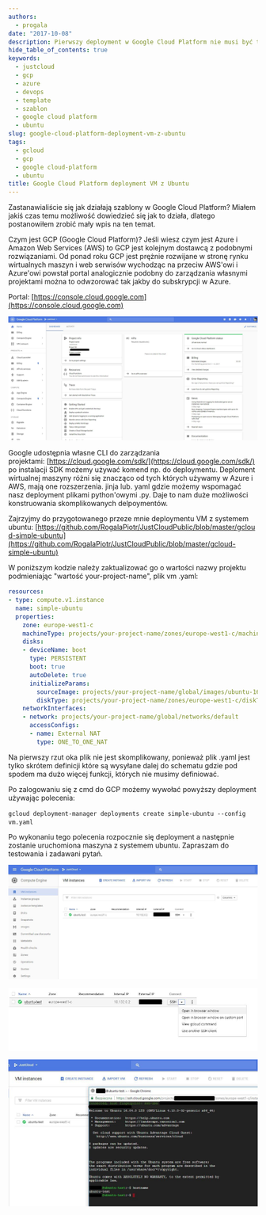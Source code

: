 ```yaml
---
authors:
  - progala
date: "2017-10-08"
description: Pierwszy deployment w Google Cloud Platform nie musi być trudny. Zapraszam to sprawdzenia rozwiązań dostępnyw GCP, a zaczniemy od wdrożenia wirtualnej maszyny za pomocą szablonu.
hide_table_of_contents: true
keywords:
  - justcloud
  - gcp
  - azure
  - devops
  - template
  - szablon
  - google cloud platform
  - ubuntu
slug: google-cloud-platform-deployment-vm-z-ubuntu
tags:
  - gcloud
  - gcp
  - google cloud-platform
  - ubuntu
title: Google Cloud Platform deployment VM z Ubuntu
---
```


Zastanawialiście się jak działają szablony w Google Cloud Platform? Miałem jakiś czas temu możliwość dowiedzieć się jak to działa, dlatego postanowiłem zrobić mały wpis na ten temat.

<!-- truncate -->

Czym jest GCP (Google Cloud Platform)? Jeśli wiesz czym jest Azure i Amazon Web Services (AWS) to GCP jest kolejnym dostawcą z podobnymi rozwiązaniami. Od ponad roku GCP jest prężnie rozwijane w stronę rynku wirtualnych maszyn i web serwisów wychodząc na przeciw AWS'owi i Azure'owi powstał portal analogicznie podobny do zarządzania własnymi projektami można to odwzorować tak jakby do subskrypcji w Azure.

Portal: [https://console.cloud.google.com](https://console.cloud.google.com)

[![](images/capture_010_08102017_140927.jpg)](images/capture_010_08102017_140927.jpg)

Google udostępnia własne CLI do zarządzania projektami: [https://cloud.google.com/sdk/](https://cloud.google.com/sdk/) po instalacji SDK możemy używać komend np. do deploymentu. Deploment wirtualnej maszyny różni się znacząco od tych których używamy w Azure i AWS, mają one rozszerzenia. jinja lub. yaml gdzie możemy wspomagać nasz deployment plikami python'owymi .py. Daje to nam duże możliwości konstruowania skomplikowanych delpoymentów.

<!--truncate-->

Zajrzyjmy do przygotowanego przeze mnie deploymentu VM z systemem ubuntu: [https://github.com/RogalaPiotr/JustCloudPublic/blob/master/gcloud-simple-ubuntu](https://github.com/RogalaPiotr/JustCloudPublic/blob/master/gcloud-simple-ubuntu)

W poniższym kodzie należy zaktualizować go o wartości nazwy projektu podmieniając "wartość your-project-name", plik vm .yaml:

```yaml
resources:
- type: compute.v1.instance
  name: simple-ubuntu
  properties:
    zone: europe-west1-c
    machineType: projects/your-project-name/zones/europe-west1-c/machineTypes/f1-micro
    disks:
    - deviceName: boot
      type: PERSISTENT
      boot: true
      autoDelete: true
      initializeParams:
        sourceImage: projects/your-project-name/global/images/ubuntu-1604-xenial-v20170815a
        diskType: projects/your-project-name/zones/europe-west1-c/diskTypes/pd-standard
    networkInterfaces:
    - network: projects/your-project-name/global/networks/default
      accessConfigs:
      - name: External NAT
        type: ONE_TO_ONE_NAT

```

Na pierwszy rzut oka plik nie jest skomplikowany, ponieważ plik .yaml jest tylko skrótem definicji które są wysyłane dalej do schematu gdzie pod spodem ma dużo więcej funkcji, których nie musimy definiować.

Po zalogowaniu się z cmd do GCP możemy wywołać powyższy deployment używając polecenia:

`gcloud deployment-manager deployments create simple-ubuntu --config vm.yaml`

Po wykonaniu tego polecenia rozpocznie się deployment a następnie zostanie uruchomiona maszyna z systemem ubuntu. Zapraszam do testowania i zadawani pytań.

![](images/capture_012_08102017_145512.jpg)

![](images/capture_013_08102017_145520.jpg)

![](images/capture_014_08102017_145606.jpg)
